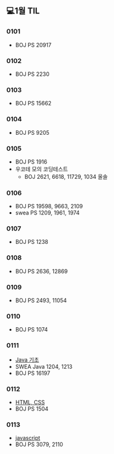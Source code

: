 ## 💻1월 TIL

### 0101
* BOJ PS 20917

### 0102
* BOJ PS 2230

### 0103
* BOJ PS 15662

### 0104
* BOJ PS 9205

### 0105
* BOJ PS 1916
* 우코테 모의 코딩테스트
    * BOJ 2621, 6618, 11729, 1034 올솔

### 0106
* BOJ PS 19598, 9663, 2109
* swea PS 1209, 1961, 1974

### 0107
* BOJ PS 1238

### 0108
* BOJ PS 2636, 12869

### 0109
* BOJ PS 2493, 11054

### 0110
* BOJ PS 1074

### 0111
* [Java 기초](./수업내용/java/java_start1.md)
* SWEA Java 1204, 1213
* BOJ PS 16197

### 0112
* [HTML, CSS](./수업내용/HTML_CSS/HTML%2C%20CSS.md)
* BOJ PS 1504

### 0113
* [javascript](./수업내용/javascript/Javascript.md)
* BOJ PS 3079, 2110